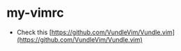 # my-vimrc

- Check this [https://github.com/VundleVim/Vundle.vim](https://github.com/VundleVim/Vundle.vim)

